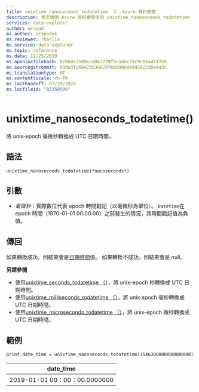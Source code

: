 ```yaml
---
title: unixtime_nanoseconds_todatetime （）-Azure 資料總管
description: 本文說明 Azure 資料總管中的 unixtime_nanoseconds_todatetime （）。
services: data-explorer
author: orspod
ms.author: orspodek
ms.reviewer: rkarlin
ms.service: data-explorer
ms.topic: reference
ms.date: 11/25/2019
ms.openlocfilehash: 0786863589ece863278f9cadec79c9c86a4117eb
ms.sourcegitcommit: 09da3f26b4235368297b8b9b604d4282228a443c
ms.translationtype: MT
ms.contentlocale: zh-TW
ms.lasthandoff: 07/28/2020
ms.locfileid: "87350599"
---
```

# <a name="unixtime_nanoseconds_todatetime"></a>unixtime_nanoseconds_todatetime()

將 unix-epoch 毫微秒轉換成 UTC 日期時間。

## <a name="syntax"></a>語法

`unixtime_nanoseconds_todatetime(*nanoseconds*)`

## <a name="arguments"></a>引數

* *毫微秒*：實際數位代表 epoch 時間戳記（以毫微秒為單位）。 `Datetime`在 epoch 時間（1970-01-01 00:00:00）之前發生的情況，其時間戳記值為負值。

## <a name="returns"></a>傳回

如果轉換成功，則結果會是[日期時間](./scalar-data-types/datetime.md)值。 如果轉換不成功，則結果會是 null。

**另請參閱**

* 使用[unixtime_seconds_todatetime （）](unixtime-seconds-todatetimefunction.md)，將 unix-epoch 秒轉換成 UTC 日期時間。
* 使用[unixtime_milliseconds_todatetime （）](unixtime-milliseconds-todatetimefunction.md)，將 unix epoch 毫秒轉換成 UTC 日期時間。
* 使用[unixtime_microseconds_todatetime （）](unixtime-microseconds-todatetimefunction.md)，將 unix-epoch 微秒轉換成 UTC 日期時間。

## <a name="example"></a>範例

<!-- csl: https://help.kusto.windows.net/Samples  -->
```kusto
print date_time = unixtime_nanoseconds_todatetime(1546300800000000000)
```

|date_time|
|---|
|2019-01-01 00：00：00.0000000|
